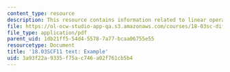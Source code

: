```yaml
---
content_type: resource
description: This resource contains information related to linear operators.
file: https://ol-ocw-studio-app-qa.s3.amazonaws.com/courses/18-03sc-differential-equations-fall-2011/3a93f22a9335f75ac746a02f761cb5b4_MIT18_03SCF11_s17_4text.pdf
file_type: application/pdf
parent_uid: 1db21ff5-54d4-5578-7a77-bcaa06755e55
resourcetype: Document
title: '18.03SCF11 text: Example'
uid: 3a93f22a-9335-f75a-c746-a02f761cb5b4
---
```

